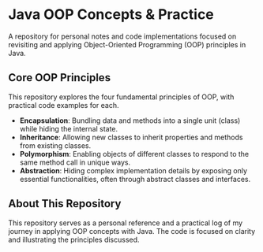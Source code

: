 # Java OOP Concepts & Practice

A repository for personal notes and code implementations focused on revisiting and applying Object-Oriented Programming (OOP) principles in Java.


## Core OOP Principles

This repository explores the four fundamental principles of OOP, with practical code examples for each.

-   **Encapsulation**: Bundling data and methods into a single unit (class) while hiding the internal state.
-   **Inheritance**: Allowing new classes to inherit properties and methods from existing classes.
-   **Polymorphism**: Enabling objects of different classes to respond to the same method call in unique ways.
-   **Abstraction**: Hiding complex implementation details by exposing only essential functionalities, often through abstract classes and interfaces.


## About This Repository

This repository serves as a personal reference and a practical log of my journey in applying OOP concepts with Java. The code is focused on clarity and illustrating the principles discussed.

